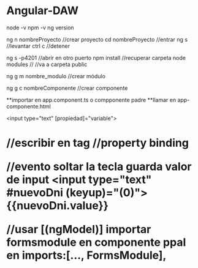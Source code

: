 # Angular-DAW
node -v
npm -v
ng version

ng n nombreProyecto //crear proyecto
cd nombreProyecto //entrar
ng s //levantar
ctrl c //detener

ng s -p4201 //abrir en otro puerto
npm install //recuperar carpeta node modules
//<img src="/roma.webp" alt=""> //va a carpeta public

ng g m nombre_modulo //crear módulo

ng g c nombreComponente //crear componente

**importar en app.component.ts o compponente padre
**llamar en app-componente.html

<input type="text" [propiedad]="variable">
<h1 [innerHTML]="variable">//escribir en tag
//property binding

//evento soltar la tecla guarda valor de input
<input type="text" #nuevoDni (keyup)="(0)">
{{nuevoDni.value}}

//usar [(ngModel)]
importar formsmodule en componente ppal
en imports:[..., FormsModule],
